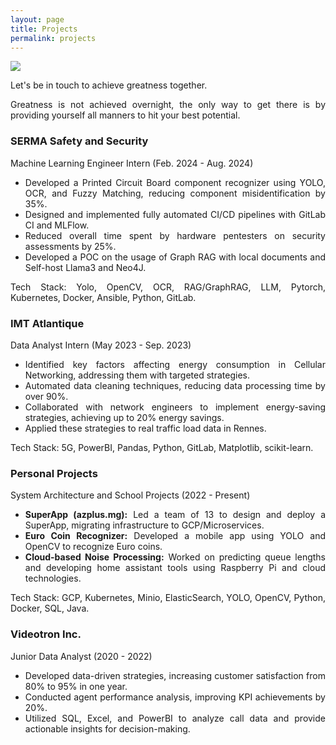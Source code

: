 ```yaml
---
layout: page
title: Projects
permalink: projects
---
```


<div style="text-align: justify">
  <img class="mx-auto !mb-0" src="{{site.baseurl}}/assets/img/card.PNG">
  <p class="!py-0 !mb-0 dark:text-slate-300">Let's be in touch to achieve greatness together.</p>
  <p class="text-gray-500 dark:text-slate-400 !py-0 !mt-0 !text-xs">Greatness is not achieved overnight, the only way to get there is by providing yourself all manners to hit your best potential.</p>
    <section id="experience" class="my-8">
  <div class="experience-item p-6 bg-gray-800 rounded-lg shadow-lg mb-6">
    <h3 class="text-xl font-bold text-white">SERMA Safety and Security</h3>
    <p class="text-gray-400 mb-2">Machine Learning Engineer Intern (Feb. 2024 - Aug. 2024)</p>
    <ul class="list-disc list-inside text-gray-300">
      <li>Developed a Printed Circuit Board component recognizer using YOLO, OCR, and Fuzzy Matching, reducing component misidentification by 35%.</li>
      <li>Designed and implemented fully automated CI/CD pipelines with GitLab CI and MLFlow.</li>
      <li>Reduced overall time spent by hardware pentesters on security assessments by 25%.</li>
      <li>Developed a POC on the usage of Graph RAG with local documents and Self-host Llama3 and Neo4J.</li>
    </ul>
    <p class="text-gray-400 mt-4">Tech Stack: Yolo, OpenCV, OCR, RAG/GraphRAG, LLM, Pytorch, Kubernetes, Docker, Ansible, Python, GitLab.</p>
  </div>

  <div class="experience-item p-6 bg-gray-800 rounded-lg shadow-lg mb-6">
    <h3 class="text-xl font-bold text-white">IMT Atlantique</h3>
    <p class="text-gray-400 mb-2">Data Analyst Intern (May 2023 - Sep. 2023)</p>
    <ul class="list-disc list-inside text-gray-300">
      <li>Identified key factors affecting energy consumption in Cellular Networking, addressing them with targeted strategies.</li>
      <li>Automated data cleaning techniques, reducing data processing time by over 90%.</li>
      <li>Collaborated with network engineers to implement energy-saving strategies, achieving up to 20% energy savings.</li>
      <li>Applied these strategies to real traffic load data in Rennes.</li>
    </ul>
    <p class="text-gray-400 mt-4">Tech Stack: 5G, PowerBI, Pandas, Python, GitLab, Matplotlib, scikit-learn.</p>
  </div>

  <div class="experience-item p-6 bg-gray-800 rounded-lg shadow-lg mb-6">
    <h3 class="text-xl font-bold text-white">Personal Projects</h3>
    <p class="text-gray-400 mb-2">System Architecture and School Projects (2022 - Present)</p>
    <ul class="list-disc list-inside text-gray-300">
      <li><strong>SuperApp (azplus.mg):</strong> Led a team of 13 to design and deploy a SuperApp, migrating infrastructure to GCP/Microservices.</li>
      <li><strong>Euro Coin Recognizer:</strong> Developed a mobile app using YOLO and OpenCV to recognize Euro coins.</li>
      <li><strong>Cloud-based Noise Processing:</strong> Worked on predicting queue lengths and developing home assistant tools using Raspberry Pi and cloud technologies.</li>
    </ul>
    <p class="text-gray-400 mt-4">Tech Stack: GCP, Kubernetes, Minio, ElasticSearch, YOLO, OpenCV, Python, Docker, SQL, Java.</p>
  </div>

  <div class="experience-item p-6 bg-gray-800 rounded-lg shadow-lg mb-6">
    <h3 class="text-xl font-bold text-white">Videotron Inc.</h3>
    <p class="text-gray-400 mb-2">Junior Data Analyst (2020 - 2022)</p>
    <ul class="list-disc list-inside text-gray-300">
      <li>Developed data-driven strategies, increasing customer satisfaction from 80% to 95% in one year.</li>
      <li>Conducted agent performance analysis, improving KPI achievements by 20%.</li>
      <li>Utilized SQL, Excel, and PowerBI to analyze call data and provide actionable insights for decision-making.</li>
    </ul>
  </div>
</section>

</div>
